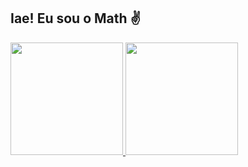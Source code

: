 ## Iae! Eu sou o Math ✌

<div>
  <a href="github.com/MathMrx">
  <img height="180em"  src="https://github-readme-stats.vercel.app/api?username=mathmrx&theme=midnight-purple&show_icons=true&hide=contribs">
  <img height="180em"  src="https://github-readme-stats.vercel.app/api/top-langs/?username=mathmrx&&layout=default&theme=midnight-purple&"
</div>
